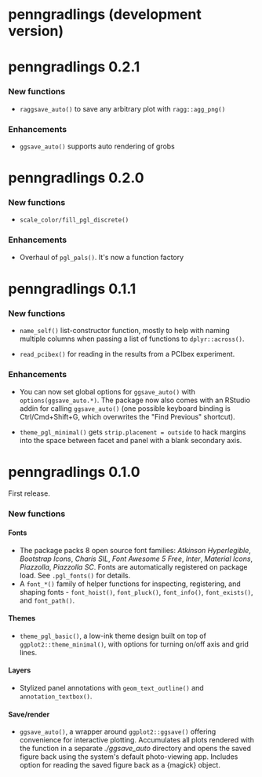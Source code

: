 # penngradlings (development version)

# penngradlings 0.2.1

### New functions

- `raggsave_auto()` to save any arbitrary plot with `ragg::agg_png()`

### Enhancements

- `ggsave_auto()` supports auto rendering of grobs

# penngradlings 0.2.0

### New functions

- `scale_color/fill_pgl_discrete()`

### Enhancements

- Overhaul of `pgl_pals()`. It's now a function factory

# penngradlings 0.1.1

### New functions

- `name_self()` list-constructor function, mostly to help with naming multiple columns when passing a list of functions to `dplyr::across()`.

- `read_pcibex()` for reading in the results from a PCIbex experiment. 

### Enhancements

- You can now set global options for `ggsave_auto()` with `options(ggsave_auto.*)`. The package now also comes with an RStudio addin for calling `ggsave_auto()` (one possible keyboard binding is Ctrl/Cmd+Shift+G, which overwrites the "Find Previous" shortcut).

- `theme_pgl_minimal()` gets `strip.placement = outside` to hack margins into the space between facet and panel with a blank secondary axis.

# penngradlings 0.1.0

First release.

### New functions

#### Fonts

- The package packs 8 open source font families: _Atkinson Hyperlegible_, _Bootstrap Icons_, _Charis SIL_, _Font Awesome 5 Free_, _Inter_, _Material Icons_, _Piazzolla_, _Piazzolla SC_. Fonts are automatically registered on package load. See `.pgl_fonts()` for details.
- A `font_*()` family of helper functions for inspecting, registering, and shaping fonts - `font_hoist()`, `font_pluck()`, `font_info()`, `font_exists()`, and `font_path()`.

#### Themes

- `theme_pgl_basic()`, a low-ink theme design built on top of `ggplot2::theme_minimal()`, with options for turning on/off axis and grid lines.

#### Layers

- Stylized panel annotations with `geom_text_outline()` and `annotation_textbox()`.

#### Save/render

- `ggsave_auto()`, a wrapper around `ggplot2::ggsave()` offering convenience for interactive plotting. Accumulates all plots rendered with the function in a separate _./ggsave_auto_ directory and opens the saved figure back using the system's default photo-viewing app. Includes option for reading the saved figure back as a {magick} object.
